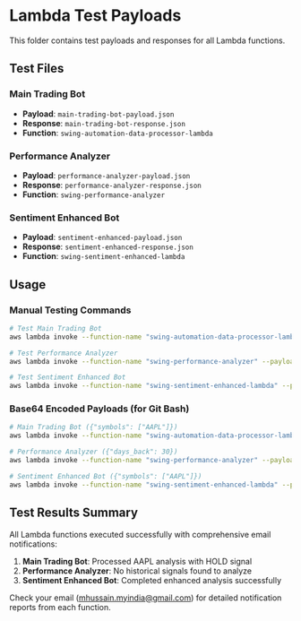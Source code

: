 # Lambda Test Payloads

This folder contains test payloads and responses for all Lambda functions.

## Test Files

### Main Trading Bot
- **Payload**: `main-trading-bot-payload.json`
- **Response**: `main-trading-bot-response.json`
- **Function**: `swing-automation-data-processor-lambda`

### Performance Analyzer
- **Payload**: `performance-analyzer-payload.json`
- **Response**: `performance-analyzer-response.json`
- **Function**: `swing-performance-analyzer`

### Sentiment Enhanced Bot
- **Payload**: `sentiment-enhanced-payload.json`
- **Response**: `sentiment-enhanced-response.json`
- **Function**: `swing-sentiment-enhanced-lambda`

## Usage

### Manual Testing Commands

```bash
# Test Main Trading Bot
aws lambda invoke --function-name "swing-automation-data-processor-lambda" --payload file://Lambda/test-payloads/main-trading-bot-payload.json response.json

# Test Performance Analyzer
aws lambda invoke --function-name "swing-performance-analyzer" --payload file://Lambda/test-payloads/performance-analyzer-payload.json response.json

# Test Sentiment Enhanced Bot
aws lambda invoke --function-name "swing-sentiment-enhanced-lambda" --payload file://Lambda/test-payloads/sentiment-enhanced-payload.json response.json
```

### Base64 Encoded Payloads (for Git Bash)

```bash
# Main Trading Bot ({"symbols": ["AAPL"]})
aws lambda invoke --function-name "swing-automation-data-processor-lambda" --payload "eyJzeW1ib2xzIjpbIkFBUEwiXX0=" response.json

# Performance Analyzer ({"days_back": 30})
aws lambda invoke --function-name "swing-performance-analyzer" --payload "eyJkYXlzX2JhY2siOiAzMH0=" response.json

# Sentiment Enhanced Bot ({"symbols": ["AAPL"]})
aws lambda invoke --function-name "swing-sentiment-enhanced-lambda" --payload "eyJzeW1ib2xzIjpbIkFBUEwiXX0=" response.json
```

## Test Results Summary

All Lambda functions executed successfully with comprehensive email notifications:

1. **Main Trading Bot**: Processed AAPL analysis with HOLD signal
2. **Performance Analyzer**: No historical signals found to analyze
3. **Sentiment Enhanced Bot**: Completed enhanced analysis successfully

Check your email (mhussain.myindia@gmail.com) for detailed notification reports from each function.